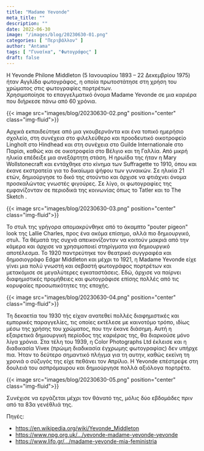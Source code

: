 ```yaml
---
title: "Madame Yevonde"
meta_title: ""
description: ""
date: 2022-06-30
image: "/images/blog/20230630-01.png"
categories: [ "Περιβάλλον" ]
author: "Antama"
tags: [ "Γυναίκα", "Φωτογράφος" ]
draft: false
---
```


Η Yevonde Philone Middleton (5 Ιανουαρίου 1893 – 22 Δεκεμβρίου 1975) ήταν Αγγλίδα φωτογράφος, η οποία πρωτοστάτησε στη
χρήση του χρώματος στις φωτογραφίες πορτρέτων.  
Χρησιμοποίησε το επαγγελματικό όνομα Madame Yevonde σε μια καριέρα που διήρκεσε πάνω από 60 χρόνια.

{{< image src="images/blog/20230630-02.png" position="center" class="img-fluid">}}

Αρχικά εκπαιδεύτηκε από μια γκουβερνάντα και ένα τοπικό ημερήσιο σχολείο, στη συνέχεια στο φιλελεύθερο και προοδευτικό
οικοτροφείο Lingholt στο Hindhead και στη συνέχεια στο Guilde Internationale στο Παρίσι, καθώς και σε οικοτροφεία στο
Βέλγιο και τη Γαλλία.
Από μικρή ηλικία επέδειξε μια ανεξάρτητη στάση.
Η ηρωίδα της ήταν η Mary Wollstonecraft και εντάχθηκε στο κίνημα των Suffragette το 1910, όπου και έκανε εκστρατεία για
το δικαίωμα ψήφου των γυναικών.
Σε ηλικία 21 ετών, δημιούργησε το δικό της στούντιο και άρχισε να φτιάχνει όνομα προσκαλώντας γνωστές φιγούρες.
Σε λίγο, οι φωτογραφίες της εμφανίζονταν σε περιοδικά της κοινωνίας όπως το Tatler και το The Sketch .

{{< image src="images/blog/20230630-03.png" position="center" class="img-fluid">}}

Το στυλ της γρήγορα απομακρύνθηκε από το άκαμπτο "pouter pigeon" look της Lallie Charles, προς ένα ακόμα επίσημο, αλλά
πιο δημιουργικό, στυλ.
Τα θέματά της συχνά απεικονίζονταν να κοιτούν μακριά από την κάμερα και άρχισε να χρησιμοποιεί στηρίγματα για
δημιουργικό αποτέλεσμα.
Το 1920 παντρεύτηκε τον θεατρικό συγγραφέα και δημοσιογράφο Edgar Middleton και μέχρι το 1921, η Madame Yevonde είχε
γίνει μια πολύ γνωστή και σεβαστή φωτογράφος πορτρέτων και μετακόμισε σε μεγαλύτερες εγκαταστάσεις.
Εδώ, άρχισε να παίρνει διαφημιστικές προμήθειες και φωτογράφισε επίσης πολλές από τις κορυφαίες προσωπικότητες της
εποχής.

{{< image src="images/blog/20230630-04.png" position="center" class="img-fluid">}}

Τη δεκαετία του 1930 τής είχαν ανατεθεί πολλές διαφημιστικές και εμπορικές παραγγελίες, τις οποίες εκτέλεσε με καινοτόμο
τρόπο, ιδίως μέσω της χρήσης του χρώματος, που την έκανε διάσημη.
Αυτή η εξαιρετικά δημιουργική περίοδος της καριέρας της, θα διαρκούσε μόνο λίγα χρόνια.
Στα τέλη του 1939, η Color Photographs Ltd έκλεισε και η διαδικασία Vivex (πρώιμη διαδικασία έγχρωμης φωτογραφίας) δεν
υπήρχε πια. Ήταν το δεύτερο σημαντικό πλήγμα για τη αυτην, καθώς εκείνη τη χρονιά ο σύζυγός της είχε πεθάνει τον
Απρίλιο. Η Yevonde επέστρεψε στη δουλειά του ασπρόμαυρου και δημιούργησε πολλά αξιόλογα πορτρέτα.

{{< image src="images/blog/20230630-05.png" position="center" class="img-fluid">}}

Συνέχισε να εργάζεται μέχρι τον θάνατό της, μόλις δύο εβδομάδες πριν από τα 83α γενέθλιά της.

Πηγές:

- https://en.wikipedia.org/wiki/Yevonde_Middleton
- https://www.npg.org.uk/.../yevonde-madame-yevonde-yevonde
- https://www.lifo.gr/.../madame-yevonde-mia-feministria
